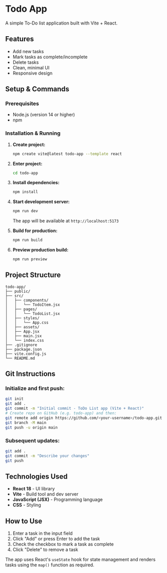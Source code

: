 # Todo App

A simple To-Do list application built with Vite + React.

## Features

- Add new tasks
- Mark tasks as complete/incomplete
- Delete tasks
- Clean, minimal UI
- Responsive design

## Setup & Commands

### Prerequisites
- Node.js (version 14 or higher)
- npm

### Installation & Running

1. **Create project:**
   ```bash
   npm create vite@latest todo-app --template react
   ```

2. **Enter project:**
   ```bash
   cd todo-app
   ```

3. **Install dependencies:**
   ```bash
   npm install
   ```

4. **Start development server:**
   ```bash
   npm run dev
   ```
   The app will be available at `http://localhost:5173`

5. **Build for production:**
   ```bash
   npm run build
   ```

6. **Preview production build:**
   ```bash
   npm run preview
   ```

## Project Structure

```
todo-app/
├── public/
├── src/
│   ├── components/
│   │   └── TodoItem.jsx
│   ├── pages/
│   │   └── TodoList.jsx
│   ├── styles/
│   │   └── App.css
│   ├── assets/
│   ├── App.jsx
│   ├── main.jsx
│   └── index.css
├── .gitignore
├── package.json
├── vite.config.js
└── README.md
```

## Git Instructions

### Initialize and first push:

```bash
git init
git add .
git commit -m "Initial commit - ToDo List app (Vite + React)"
# Create repo on GitHub (e.g. todo-app) and then:
git remote add origin https://github.com/<your-username>/todo-app.git
git branch -M main
git push -u origin main
```

### Subsequent updates:

```bash
git add .
git commit -m "Describe your changes"
git push
```

## Technologies Used

- **React 18** - UI library
- **Vite** - Build tool and dev server
- **JavaScript (JSX)** - Programming language
- **CSS** - Styling

## How to Use

1. Enter a task in the input field
2. Click "Add" or press Enter to add the task
3. Check the checkbox to mark a task as complete
4. Click "Delete" to remove a task

The app uses React's `useState` hook for state management and renders tasks using the `map()` function as required.





